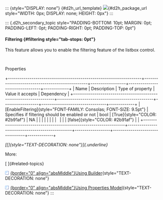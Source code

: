 ::: {style="DISPLAY: none"}
[](ms-xhelp:///?Id=d2h_url_template){#d2h_url_template} ![](!package_url!){#d2h_package_url style="WIDTH: 0px; DISPLAY: none; HEIGHT: 0px"}
:::

::: {.d2h_secondary_topic style="PADDING-BOTTOM: 10pt; MARGIN: 0pt; PADDING-LEFT: 0pt; PADDING-RIGHT: 0pt; PADDING-TOP: 0pt"}
#### Filtering {#filtering style="tab-stops: 0pt"}

This feature allows you to enable the filtering feature of the listbox control.

 

Properties

+--------------------------------------------------------------------+-------------------------------------------------+------------------+---------------------------------+-------------+
| Name                                                               | Description                                     | Type of property | Value it accepts                | Dependency  |
+--------------------------------------------------------------------+-------------------------------------------------+------------------+---------------------------------+-------------+
| [EnableFiltering]{style="FONT-FAMILY: Consolas; FONT-SIZE: 9.5pt"} | Specifies if filtering should be enabled or not | bool             | [True]{style="COLOR: #2b91af"}  | NA          |
|                                                                    |                                                 |                  |                                 |             |
|                                                                    |                                                 |                  | [false]{style="COLOR: #2b91af"} |             |
+--------------------------------------------------------------------+-------------------------------------------------+------------------+---------------------------------+-------------+

*[[]{style="TEXT-DECORATION: none"}]{.underline}*  

More:

[ ]{#related-topics}

[![](button.gif){border="0" align="absMiddle"}Using Builder](ms-xhelp:///?Id=153a07e3-ae68-4f85-8485-4faaac5c90c7){style="TEXT-DECORATION: none"}

[![](button.gif){border="0" align="absMiddle"}Using Properties Model](ms-xhelp:///?Id=8b0f14c3-63cd-47bc-977b-bb6ce1ae0306){style="TEXT-DECORATION: none"}
:::
